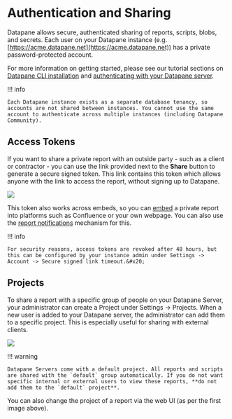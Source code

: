 # Authentication and Sharing

Datapane allows secure, authenticated sharing of reports, scripts, blobs, and secrets. Each user on your Datapane instance (e.g. [https://acme.datapane.net](https://acme.datapane.net)) has a private password-protected account.

For more information on getting started, please see our tutorial sections on [Datapane CLI installation](/tutorials/basics/install-datapane/) and [authenticating with your Datapane server](/tutorials/datapane-enterprise/authenticate-datapane/).

!!! info

    Each Datapane instance exists as a separate database tenancy, so accounts are not shared between instances. You cannot use the same account to authenticate across multiple instances (including Datapane Community).

## Access Tokens

If you want to share a private report with an outside party - such as a client or contractor - you can use the link provided next to the **Share** button to generate a secure signed token. This link contains this token which allows anyone with the link to access the report, without signing up to Datapane.

![](../../img/concepts/authentication-and-sharing-1.png)

This token also works across embeds, so you can [embed](/tutorials/datapane-cloud/embedding/#business-integrations) a private report into platforms such as Confluence or your own webpage. You can also use the [report notifications](/tutorials/datapane-cloud/report-notifications "mention") mechanism for this.&#x20;

!!! info

    For security reasons, access tokens are revoked after 48 hours, but this can be configured by your instance admin under Settings -> Account -> Secure signed link timeout.&#x20;

## Projects

To share a report with a specific group of people on your Datapane Server, your administrator can create a Project under Settings -> Projects. When a new user is added to your Datapane server, the administrator can add them to a specific project. This is especially useful for sharing with external clients.&#x20;

![](../../img/concepts/authentication-and-sharing-2.png)

!!! warning

    Datapane Servers come with a default project. All reports and scripts are shared with the `default` group automatically. If you do not want specific internal or external users to view these reports, **do not add them to the `default` project**.

You can also change the project of a report via the web UI (as per the first image above).
